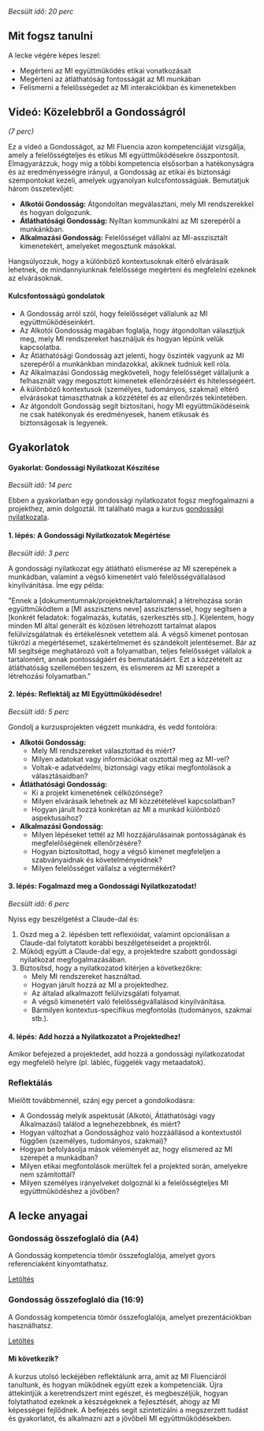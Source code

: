 *Becsült idő: 20 perc*

## Mit fogsz tanulni

A lecke végére képes leszel:

*   Megérteni az MI együttműködés etikai vonatkozásait
*   Megérteni az átláthatóság fontosságát az MI munkában
*   Felismerni a felelősségedet az MI interakciókban és kimenetekben

## Videó: Közelebbről a Gondosságról

*(7 perc)*

Ez a videó a Gondosságot, az MI Fluencia azon kompetenciáját vizsgálja, amely a felelősségteljes és etikus MI együttműködésekre összpontosít. Elmagyarázzuk, hogy míg a többi kompetencia elsősorban a hatékonyságra és az eredményességre irányul, a Gondosság az etikai és biztonsági szempontokat kezeli, amelyek ugyanolyan kulcsfontosságúak. Bemutatjuk három összetevőjét:

*   **Alkotói Gondosság:** Átgondoltan megválasztani, mely MI rendszerekkel és hogyan dolgozunk.
*   **Átláthatósági Gondosság:** Nyíltan kommunikálni az MI szerepéről a munkánkban.
*   **Alkalmazási Gondosság:** Felelősséget vállalni az MI-asszisztált kimenetekért, amelyeket megosztunk másokkal.

Hangsúlyozzuk, hogy a különböző kontextusoknak eltérő elvárásaik lehetnek, de mindannyiunknak felelőssége megérteni és megfelelni ezeknek az elvárásoknak.

#### Kulcsfontosságú gondolatok

*   A Gondosság arról szól, hogy felelősséget vállalunk az MI együttműködéseinkért.
*   Az Alkotói Gondosság magában foglalja, hogy átgondoltan választjuk meg, mely MI rendszereket használjuk és hogyan lépünk velük kapcsolatba.
*   Az Átláthatósági Gondosság azt jelenti, hogy őszinték vagyunk az MI szerepéről a munkánkban mindazokkal, akiknek tudniuk kell róla.
*   Az Alkalmazási Gondosság megköveteli, hogy felelősséget vállaljunk a felhasznált vagy megosztott kimenetek ellenőrzéséért és hitelességéért.
*   A különböző kontextusok (személyes, tudományos, szakmai) eltérő elvárásokat támaszthatnak a közzététel és az ellenőrzés tekintetében.
*   Az átgondolt Gondosság segít biztosítani, hogy MI együttműködéseink ne csak hatékonyak és eredményesek, hanem etikusak és biztonságosak is legyenek.

## Gyakorlatok

#### Gyakorlat: Gondossági Nyilatkozat Készítése

*Becsült idő: 14 perc*

Ebben a gyakorlatban egy gondossági nyilatkozatot fogsz megfogalmazni a projekthez, amin dolgoztál. Itt található maga a kurzus [gondossági nyilatkozata](pamphlets/mi-gondossag.pdf).

#### **1. lépés: A Gondossági Nyilatkozatok Megértése**

*Becsült idő: 3 perc*

A gondossági nyilatkozat egy átlátható elismerése az MI szerepének a munkádban, valamint a végső kimenetért való felelősségvállalásod kinyilvánítása. Íme egy példa:

"Ennek a [dokumentumnak/projektnek/tartalomnak] a létrehozása során együttműködtem a [MI asszisztens neve] asszisztenssel, hogy segítsen a [konkrét feladatok: fogalmazás, kutatás, szerkesztés stb.]. Kijelentem, hogy minden MI által generált és közösen létrehozott tartalmat alapos felülvizsgálatnak és értékelésnek vetettem alá. A végső kimenet pontosan tükrözi a megértésemet, szakértelmemet és szándékolt jelentésemet. Bár az MI segítsége meghatározó volt a folyamatban, teljes felelősséget vállalok a tartalomért, annak pontosságáért és bemutatásáért. Ezt a közzétételt az átláthatóság szellemében teszem, és elismerem az MI szerepét a létrehozási folyamatban."

#### 2. lépés: Reflektálj az MI Együttműködésedre!

*Becsült idő: 5 perc*

Gondolj a kurzusprojekten végzett munkádra, és vedd fontolóra:

*   **Alkotói Gondosság:**
    *   Mely MI rendszereket választottad és miért?
    *   Milyen adatokat vagy információkat osztottál meg az MI-vel?
    *   Voltak-e adatvédelmi, biztonsági vagy etikai megfontolások a választásaidban?
*   **Átláthatósági Gondosság:**
    *   Ki a projekt kimenetének célközönsége?
    *   Milyen elvárásaik lehetnek az MI közzétételével kapcsolatban?
    *   Hogyan járult hozzá konkrétan az MI a munkád különböző aspektusaihoz?
*   **Alkalmazási Gondosság:**
    *   Milyen lépéseket tettél az MI hozzájárulásainak pontosságának és megfelelőségének ellenőrzésére?
    *   Hogyan biztosítottad, hogy a végső kimenet megfeleljen a szabványaidnak és követelményeidnek?
    *   Milyen felelősséget vállalsz a végtermékért?

#### 3. lépés: Fogalmazd meg a Gondossági Nyilatkozatodat!

*Becsült idő: 6 perc*

Nyiss egy beszélgetést a Claude-dal és:

1.  Oszd meg a 2. lépésben tett reflexióidat, valamint opcionálisan a Claude-dal folytatott korábbi beszélgetéseidet a projektről.
2.  Működj együtt a Claude-dal egy, a projektedre szabott gondossági nyilatkozat megfogalmazásában.
3.  Biztosítsd, hogy a nyilatkozatod kitérjen a következőkre:
    *   Mely MI rendszereket használtad.
    *   Hogyan járult hozzá az MI a projektedhez.
    *   Az általad alkalmazott felülvizsgálati folyamat.
    *   A végső kimenetért való felelősségvállalásod kinyilvánítása.
    *   Bármilyen kontextus-specifikus megfontolás (tudományos, szakmai stb.).

#### 4. lépés: Add hozzá a Nyilatkozatot a Projektedhez!

Amikor befejezed a projektedet, add hozzá a gondossági nyilatkozatodat egy megfelelő helyre (pl. lábléc, függelék vagy metaadatok).

### Reflektálás

Mielőtt továbbmennél, szánj egy percet a gondolkodásra:

*   A Gondosság melyik aspektusát (Alkotói, Átláthatósági vagy Alkalmazási) találod a legnehezebbnek, és miért?
*   Hogyan változhat a Gondossághoz való hozzáállásod a kontextustól függően (személyes, tudományos, szakmai)?
*   Hogyan befolyásolja mások véleményét az, hogy elismered az MI szerepét a munkádban?
*   Milyen etikai megfontolások merültek fel a projekted során, amelyekre nem számítottál?
*   Milyen személyes irányelveket dolgoznál ki a felelősségteljes MI együttműködéshez a jövőben?

## A lecke anyagai

### Gondosság összefoglaló dia (A4)

A Gondosság kompetencia tömör összefoglalója, amelyet gyors referenciaként kinyomtathatsz.

[Letöltés](pamphlets/4d-gondossag.pdf)

### Gondosság összefoglaló dia (16:9)

A Gondosság kompetencia tömör összefoglalója, amelyet prezentációkban használhatsz.

[Letöltés](pamphlets/4d-gondossag.pdf)

#### Mi következik?

A kurzus utolsó leckéjében reflektálunk arra, amit az MI Fluenciáról tanultunk, és hogyan működnek együtt ezek a kompetenciák. Újra áttekintjük a keretrendszert mint egészet, és megbeszéljük, hogyan folytathatod ezeknek a készségeknek a fejlesztését, ahogy az MI képességei fejlődnek. A befejezés segít szintetizálni a megszerzett tudást és gyakorlatot, és alkalmazni azt a jövőbeli MI együttműködésekben.



